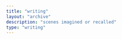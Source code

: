 ```yaml
---
title: "writing"
layout: "archive"
description: "scenes imagined or recalled"
type: "writing"
---
```

